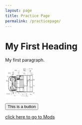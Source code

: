```yaml
---
layout: page
title: Practice Page
permalink: /practicepage/
---
```


 <h1>My First Heading</h1>
<p>My first paragraph.</p>

<img src="/assets/vandrawing.jpg"
alt="Van Drawing"
title="Van Drawing"
width="100"
height="100">

<button>This is a button</button>

<a href="/ourmods/">click here to go to Mods</a>
